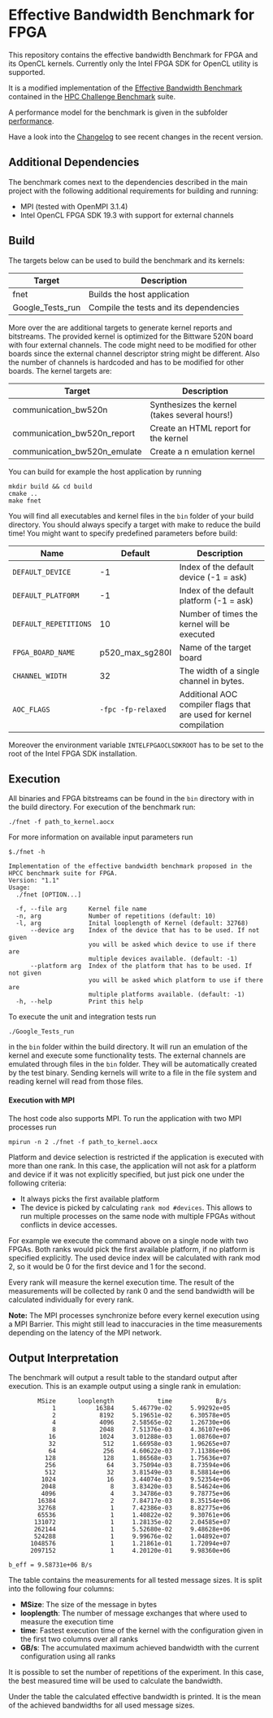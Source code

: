 # Effective Bandwidth Benchmark for FPGA

This repository contains the effective bandwidth Benchmark for FPGA and its OpenCL kernels.
Currently only the  Intel FPGA SDK for OpenCL utility is supported.

It is a modified implementation of the
[Effective Bandwidth Benchmark](https://fs.hlrs.de/projects/par/mpi/b_eff/b_eff_3.1/#REF)
contained in the [HPC Challenge Benchmark](https://icl.utk.edu/hpcc/) suite.

A performance model for the benchmark is given in the subfolder [performance](performance).

Have a look into the [Changelog](CHANGELOG) to see recent changes in the recent version.

## Additional Dependencies

The benchmark comes next to the dependencies described in the main project with the following additional requirements for building and running:

- MPI (tested with OpenMPI 3.1.4)
- Intel OpenCL FPGA SDK 19.3  with support for external channels

## Build

The targets below can be used to build the benchmark and its kernels:

 |  Target  | Description                                    |
 | -------- | ---------------------------------------------- |
 | fnet     | Builds the host application                    |
 | Google_Tests_run| Compile the tests and its dependencies  |
 
 More over the are additional targets to generate kernel reports and bitstreams.
 The provided kernel is optimized for the Bittware 520N board with four external
 channels.
 The code might need to be modified for other boards since the external channel descriptor
 string might be different.
 Also the number of channels is hardcoded and has to be modified for other boards.
 The kernel targets are:
 
  |  Target                        | Description                                    |
  | ------------------------------ | ---------------------------------------------- |
  | communication_bw520n           | Synthesizes the kernel (takes several hours!)  |
  | communication_bw520n_report    | Create an HTML report for the kernel           |
  | communication_bw520n_emulate   | Create a n emulation kernel                    |
  

 You can build for example the host application by running
 
    mkdir build && cd build
    cmake ..
    make fnet

You will find all executables and kernel files in the `bin`
folder of your build directory.
You should always specify a target with make to reduce the build time!
You might want to specify predefined parameters before build:

Name             | Default     | Description                          |
---------------- |-------------|--------------------------------------|
`DEFAULT_DEVICE` | -1          | Index of the default device (-1 = ask) |
`DEFAULT_PLATFORM`| -1          | Index of the default platform (-1 = ask) |
`DEFAULT_REPETITIONS`| 10          | Number of times the kernel will be executed |
`FPGA_BOARD_NAME`| p520_max_sg280l | Name of the target board |
`CHANNEL_WIDTH`  | 32          | The width of a single channel in bytes. |
`AOC_FLAGS`| `-fpc -fp-relaxed` | Additional AOC compiler flags that are used for kernel compilation |

Moreover the environment variable `INTELFPGAOCLSDKROOT` has to be set to the root
of the Intel FPGA SDK installation.

## Execution

All binaries and FPGA bitstreams can be found in the `bin` directory with in the build directory.
For execution of the benchmark run:

    ./fnet -f path_to_kernel.aocx
    
For more information on available input parameters run

    $./fnet -h
    
    Implementation of the effective bandwidth benchmark proposed in the HPCC benchmark suite for FPGA.
    Version: "1.1"
    Usage:
      ./fnet [OPTION...]
    
      -f, --file arg      Kernel file name
      -n, arg             Number of repetitions (default: 10)
      -l, arg             Inital looplength of Kernel (default: 32768)
          --device arg    Index of the device that has to be used. If not given
                          you will be asked which device to use if there are
                          multiple devices available. (default: -1)
          --platform arg  Index of the platform that has to be used. If not given
                          you will be asked which platform to use if there are
                          multiple platforms available. (default: -1)
      -h, --help          Print this help

    
To execute the unit and integration tests run

    ./Google_Tests_run
    
in the `bin` folder within the build directory.
It will run an emulation of the kernel and execute some functionality tests.
The external channels are emulated through files in the `bin` folder.
They will be automatically created by the test binary.
Sending kernels will write to a file in the file system and reading kernel will
read from those files.

#### Execution with MPI

The host code also supports MPI. To run the application with two MPI processes run

    mpirun -n 2 ./fnet -f path_to_kernel.aocx
    
Platform and device selection is restricted if the application is executed with more than one rank.
In this case, the application will not ask for a platform and device if it  was not explicitly specified, but just pick one under the following criteria:
- It always picks the first available platform
- The device is picked by calculating `rank mod #devices`. This allows to run multiple processes on the same node with multiple FPGAs without conflicts in device accesses.

For example we execute the command above on a single node with two FPGAs.
Both ranks would pick the first available platform, if no platform is specified explicitly.
The used device index will be calculated with rank mod 2, so it would be 0 for the first device and 1 for the second.

Every rank will measure the kernel execution time.
The result of the measurements will be collected by rank 0 and the send bandwidth will be calculated individually for every rank.

**Note:** The MPI processes synchronize before every kernel execution using a MPI Barrier.
This might still lead to inaccuracies in the time measurements depending on the latency of the MPI network.

## Output Interpretation

The benchmark will output a result table to the standard output after execution.
This is an example output using a single rank in emulation:

            MSize      looplength            time            B/s
                1           16384     5.46779e-02     5.99292e+05
                2            8192     5.19651e-02     6.30578e+05
                4            4096     2.58565e-02     1.26730e+06
                8            2048     7.51376e-03     4.36107e+06
               16            1024     3.01288e-03     1.08760e+07
               32             512     1.66958e-03     1.96265e+07
               64             256     4.60622e-03     7.11386e+06
              128             128     1.86568e-03     1.75636e+07
              256              64     3.75094e-03     8.73594e+06
              512              32     3.81549e-03     8.58814e+06
             1024              16     3.44074e-03     9.52354e+06
             2048               8     3.83420e-03     8.54624e+06
             4096               4     3.34786e-03     9.78775e+06
            16384               2     7.84717e-03     8.35154e+06
            32768               1     7.42386e-03     8.82775e+06
            65536               1     1.40822e-02     9.30761e+06
           131072               1     1.28135e-02     2.04585e+07
           262144               1     5.52680e-02     9.48628e+06
           524288               1     9.99676e-02     1.04892e+07
          1048576               1     1.21861e-01     1.72094e+07
          2097152               1     4.20120e-01     9.98360e+06
    
    b_eff = 9.58731e+06 B/s

The table contains the measurements for all tested message sizes.
It is split into the following four columns:

- **MSize**: The size of the message in bytes
- **looplength**: The number of message exchanges that where used to measure the execution time
- **time**: Fastest execution time of the kernel with the configuration given in the first two columns over all ranks
- **GB/s**: The accumulated maximum achieved bandwidth with the current configuration using all ranks

It is possible to set the number of repetitions of the experiment. 
In this case, the best measured time will be used to calculate the bandwidth.

Under the table the calculated effective bandwidth is printed.
It is the mean of the achieved bandwidths for all used message sizes.